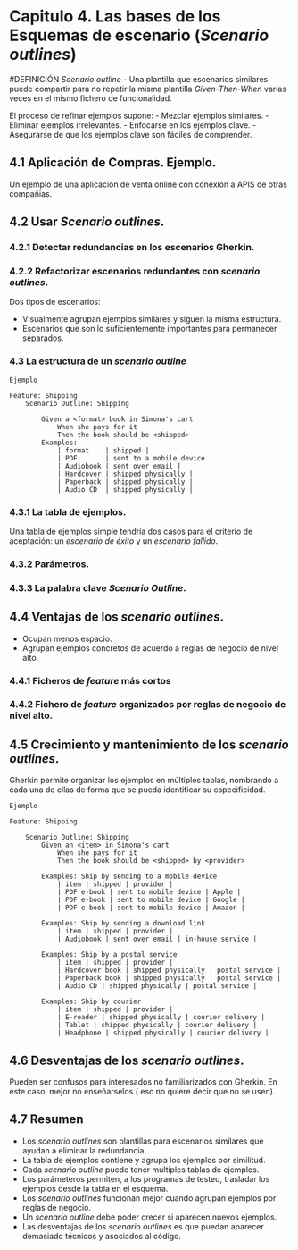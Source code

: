 # Capitulo 4. Las bases de los Esquemas de escenario (*Scenario outlines*)
#DEFINICIÓN *Scenario outline -* Una plantilla que escenarios similares puede compartir para no repetir la misma plantilla *Given-Then-When* varias veces en el mismo fichero de funcionalidad.

El proceso de refinar ejemplos supone: 
	- Mezclar ejemplos similares.
	- Eliminar ejemplos irrelevantes.
	- Enfocarse en los ejemplos clave.
	- Asegurarse de que los ejemplos clave son fáciles de comprender.

## 4.1 Aplicación de Compras. Ejemplo.
Un ejemplo de una aplicación de venta online con conexión a APIS de otras compañias.
## 4.2 Usar *Scenario outlines*.
### 4.2.1 Detectar redundancias en los escenarios Gherkin.
### 4.2.2 Refactorizar escenarios redundantes con *scenario outlines*.
Dos tipos de escenarios:
- Visualmente agrupan ejemplos similares y siguen la misma estructura.
- Escenarios que son lo suficientemente importantes para permanecer separados.
### 4.3 La estructura de un *scenario outline*
`Ejemplo`
```Gherkin
Feature: Shipping
	Scenario Outline: Shipping

		Given a <format> book in Simona's cart
			When she pays for it
			Then the book should be <shipped>
		Examples:
			| format    | shipped |
			| PDF       | sent to a mobile device |
			| Audiobook | sent over email |
			| Hardcover | shipped physically |
			| Paperback | shipped physically |
			| Audio CD  | shipped physically |
```

### 4.3.1 La tabla de ejemplos.
Una tabla de ejemplos simple tendría dos casos para el criterio de aceptación: un *escenario de éxito* y un *escenario fallido*.
### 4.3.2 Parámetros.
### 4.3.3 La palabra clave *Scenario Outline*.
## 4.4 Ventajas de los *scenario outlines*.
- Ocupan menos espacio.
- Agrupan ejemplos concretos de acuerdo a reglas de negocio de nivel alto.

### 4.4.1 Ficheros de *feature* más cortos
### 4.4.2 Fichero de *feature* organizados por reglas de negocio de nivel alto.
## 4.5 Crecimiento y mantenimiento de los *scenario outlines*.
Gherkin permite organizar los ejemplos en múltiples tablas, nombrando a cada una de ellas de forma que se pueda identificar su especificidad.

`Ejemplo`
```Gherkin
Feature: Shipping
	
	Scenario Outline: Shipping
		Given an <item> in Simona's cart
			When she pays for it
			Then the book should be <shipped> by <provider>

		Examples: Ship by sending to a mobile device
			| item | shipped | provider |
			| PDF e-book | sent to mobile device | Apple |
			| PDF e-book | sent to mobile device | Google |
			| PDF e-book | sent to mobile device | Amazon |

		Examples: Ship by sending a download link
			| item | shipped | provider |
			| Audiobook | sent over email | in-house service |

		Examples: Ship by a postal service
			| item | shipped | provider |
			| Hardcover book | shipped physically | postal service |
			| Paperback book | shipped physically | postal service |
			| Audio CD | shipped physically | postal service |

		Examples: Ship by courier
			| item | shipped | provider |
			| E-reader | shipped physically | courier delivery |
			| Tablet | shipped physically | courier delivery |
			| Headphone | shipped physically | courier delivery |
```

## 4.6 Desventajas de los *scenario outlines*.
Pueden ser confusos para interesados no familiarizados con Gherkin. En este caso, mejor no enseñarselos ( eso no quiere decir que no se usen).

## 4.7 Resumen
- Los *scenario outlines* son plantillas para escenarios similares que ayudan a eliminar la redundancia.
- La tabla de ejemplos contiene y agrupa los ejemplos por similitud.
- Cada *scenario outline* puede tener multiples tablas de ejemplos.
- Los parámeteros permiten, a los programas de testeo, trasladar los ejemplos desde la tabla en el esquema.
- Los *scenario outlines* funcionan mejor cuando agrupan ejemplos por reglas de negocio.
- Un *scenario outline* debe poder crecer si aparecen nuevos ejemplos.
- Las desventajas de los *scenario outlines* es que puedan aparecer demasiado técnicos y asociados al código.



